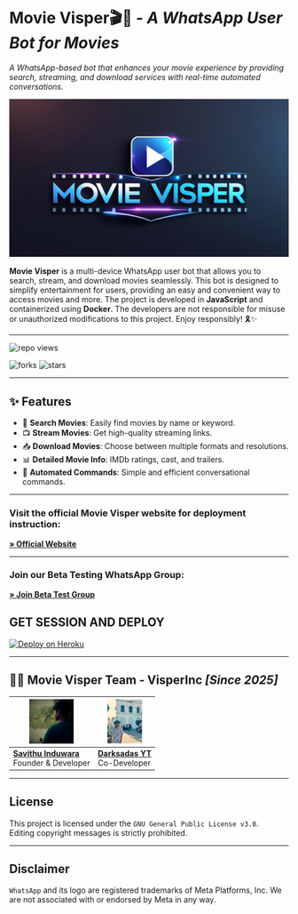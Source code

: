 # **Movie Visper🎬🍿** - _A WhatsApp User Bot for Movies_
*A WhatsApp-based bot that enhances your movie experience by providing search, streaming, and download services with real-time automated conversations.*

<p align="center">
  <img src="https://github.com/THEMISADAS2007/MOVIE-VISPER-DATABASE/blob/main/Data/visper_main.jpeg?raw=true" alt="Movie Visper"/>
</p>

**Movie Visper** is a multi-device WhatsApp user bot that allows you to search, stream, and download movies seamlessly. This bot is designed to simplify entertainment for users, providing an easy and convenient way to access movies and more. The project is developed in **JavaScript** and containerized using **Docker**. The developers are not responsible for misuse or unauthorized modifications to this project. Enjoy responsibly! 🎗✨

---

![repo views](https://hits.seeyoufarm.com/api/count/incr/badge.svg?url=https%3A%2F%2Fgithub.com%2FSaviyakolla%2FMOVIE-VISPER&count_bg=%2379C83D&title_bg=%23555555&icon=gitpod.svg&icon_color=%23E7E7E7&title=Views&edge_flat=false)

![forks](https://img.shields.io/github/forks/nethumagee/MOVIE-VISPER?label=Forks&style=social)
![stars](https://img.shields.io/github/stars/nethumagee/MOVIE-VISPER?style=social)

---

## ✨ Features
- 🎥 **Search Movies**: Easily find movies by name or keyword.
- 📺 **Stream Movies**: Get high-quality streaming links.
- 📥 **Download Movies**: Choose between multiple formats and resolutions.
- 📊 **Detailed Movie Info**: IMDb ratings, cast, and trailers.
- 🤖 **Automated Commands**: Simple and efficient conversational commands.

---

### Visit the official Movie Visper website for deployment instruction:
**[» Official Website](https://movie-visper-offical-web-ntvx.vercel.app/)**

---

### Join our Beta Testing WhatsApp Group:
**[» Join Beta Test Group]([https://chat.whatsapp.com/](https://chat.whatsapp.com/HZQqAPRYjLlL0zuY9p3E1h))**

## GET SESSION AND DEPLOY


 [![Deploy on Heroku](https://img.shields.io/badge/Deploy-brightgreen?style=for-the-badge)](https://movie-visper-offical-web-ntvx.vercel.app/)

---

## 👩‍💻 Movie Visper Team - VisperInc *[Since 2025]*

| <a href="https://github.com/Saviyakolla"><img src="https://raw.githubusercontent.com/Saviyakolla/Voice_Database/main/Random-Images_DB/img/myedit.png" width=80 height=80></a> | <a href="https://github.com/themisadas"><img src="https://github.com/THEMISADAS2007/MOVIE-VISPER-DATABASE/blob/main/Data/WhatsApp%20Image%202025-03-28%20at%2013.10.53.jpeg?raw=true" width=80 height=80></a> |
|---|---|
| **[Savithu Induwara](https://github.com/Saviyskolla)**</br>Founder & Developer | **[Darksadas YT](https://github.com/DarksadasYT1)**</br>Co-Developer |

---

## License
This project is licensed under the `GNU General Public License v3.0`.  
Editing copyright messages is strictly prohibited.

---

## Disclaimer
`WhatsApp` and its logo are registered trademarks of Meta Platforms, Inc. We are not associated with or endorsed by Meta in any way.
